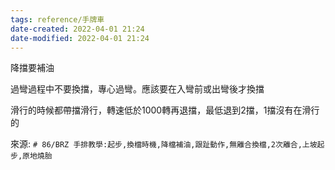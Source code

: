```yaml
---
tags: reference/手牌車
date-created: 2022-04-01 21:24
date-modified: 2022-04-01 21:24
---
```


降擋要補油

過彎過程中不要換擋，專心過彎。應該要在入彎前或出彎後才換擋

滑行的時候都帶擋滑行，轉速低於1000轉再退擋，最低退到2擋，1擋沒有在滑行的

來源: `# 86/BRZ 手排教學:起步,換檔時機,降檔補油,跟趾動作,無離合換檔,2次離合,上坡起步,原地燒胎`

